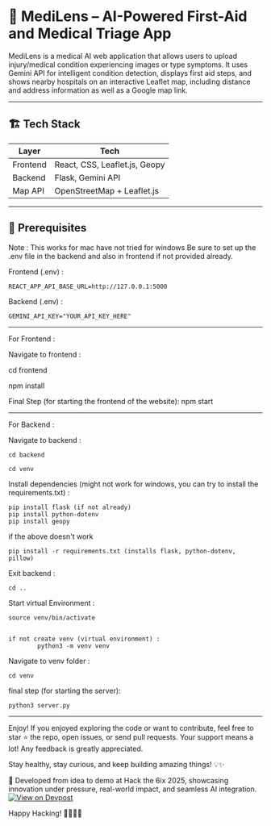 
# 🧠 MediLens – AI-Powered First-Aid and Medical Triage App

MediLens is a medical AI web application that allows users to upload injury/medical condition experiencing images or type symptoms. It uses Gemini API for intelligent condition detection, displays first aid steps, and shows nearby hospitals on an interactive Leaflet map, including distance and address information as well as a Google map link.

-----------------------------------------------------------------

## 🏗️ Tech Stack

| Layer      | Tech                                 |
|------------|--------------------------------------|
| Frontend   | React, CSS, Leaflet.js, Geopy        |
| Backend    | Flask, Gemini API                    |
| Map API    | OpenStreetMap + Leaflet.js           |

-----------------------------------------------------------------

## 📁 Prerequisites 

Note : This works for mac have not tried for windows
Be sure to set up the .env file in the backend and also in frontend if not provided already. 

Frontend (.env) : 
    
    REACT_APP_API_BASE_URL=http://127.0.0.1:5000

Backend (.env) :
   
    GEMINI_API_KEY="YOUR_API_KEY_HERE"
-----------------------------------------------------------------

For Frontend :

Navigate to frontend :

cd frontend

npm install 

Final Step (for starting the frontend of the website): 
    npm start



-----------------------------------------------------------------

For Backend :

Navigate to backend : 

    cd backend

    cd venv

Install dependencies (might not work for windows, you can try to install the requirements.txt) :

    pip install flask (if not already)
    pip install python-dotenv
    pip install geopy

if the above doesn't work

    pip install -r requirements.txt (installs flask, python-dotenv, pillow)

Exit backend :
    
    cd .. 

Start virtual Environment :

    source venv/bin/activate


    if not create venv (virtual environment) :
            python3 -m venv venv

Navigate to venv folder :
    
    cd venv

final step (for starting the server):

    python3 server.py


-----------------------------------------------------------------

Enjoy!
If you enjoyed exploring the code or want to contribute, feel free to star ⭐ the repo, open issues, or send pull requests. Your support means a lot! Any feedback is greatly appreciated.

Stay healthy, stay curious, and keep building amazing things! 💡✨

🚀 Developed from idea to demo at Hack the 6ix 2025, showcasing innovation under pressure, real-world impact, and seamless AI integration.
[![View on Devpost](https://img.shields.io/badge/View%20on-Devpost-blue.svg)](https://devpost.com/software/medilens-navigator)


Happy Hacking! 👩‍💻👨‍💻
